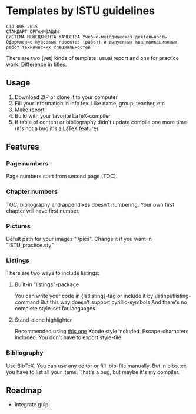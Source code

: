 # Templates by ISTU guidelines

	СТО 005–2015
	СТАНДАРТ ОРГАНИЗАЦИИ
	СИСТЕМА МЕНЕДЖМЕНТА КАЧЕСТВА Учебно-методическая деятельность.
	Оформление курсовых проектов (работ) и выпускных квалификационных работ технических специальностей

There are two (yet) kinds of template: usual report and one for practice work. Difference in titles.

## Usage
1. Download ZIP or clone it to your computer
2. Fill your information in info.tex. Like name, group, teacher, etc
3. Make report
4. Build with your favorite LaTeX-compiler
5. If table of content or bibliography didn't update compile one more time (it's not a bug it's a LaTeX feature)

## Features
### Page numbers
Page numbers start from second page (TOC).

### Chapter numbers
TOC, bibliography and appendixes doesn't numbering. Your own first chapter will have first number.

### Pictures
Defult path for your images "./pics". Change it if you want in "ISTU_practice.sty"

### Listings
There are two ways to include listings:

1. Built-in "listings"-package

	You can write your code in {lstlisting}-tag or include it by \lstinputlisting-command
	But this way doesn't support cyrillic-symbols
	And there's no complete style-set for languages

2. Stand-alone highlighter

	Recommended using [this one](http://www.andre-simon.de/doku/highlight/en/highlight.php)
	Xcode style included. Escape-characters included. You don't have to export style-file.

### Bibliography
Use BibTeX. You can use any editor or fill .bib-file manually.
But in bibs.tex you have to list all your items. That's a bug, but maybe it's my compiler.

## Roadmap

- integrate gulp

